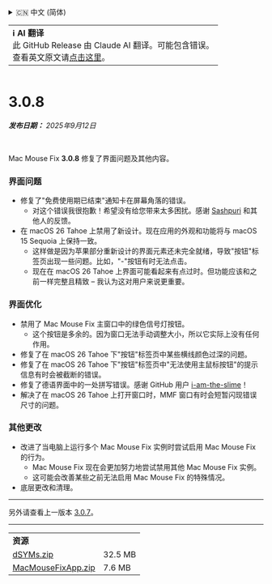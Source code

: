 <details>
<summary>🇨🇳 中文 (简体)</summary>

[🇬🇧 English (GitHub Release)](https://github.com/noah-nuebling/mac-mouse-fix/releases/tag/3.0.8)\
[🇩🇪 Deutsch](https://redirect.macmousefix.com/?target=mmf-release&tag=3.0.8&locale=de)\
[🇻🇳 Tiếng Việt](https://redirect.macmousefix.com/?target=mmf-release&tag=3.0.8&locale=vi)\
**🇨🇳 中文 (简体)**\
[🇨🇳 中文 (繁體)](https://redirect.macmousefix.com/?target=mmf-release&tag=3.0.8&locale=zh-Hant)\
[🇭🇰 中文（香港)](https://redirect.macmousefix.com/?target=mmf-release&tag=3.0.8&locale=zh-HK)\
[🇰🇷 한국어](https://redirect.macmousefix.com/?target=mmf-release&tag=3.0.8&locale=ko)\
[Help translate Mac Mouse Fix to different languages!](https://github.com/noah-nuebling/mac-mouse-fix/discussions/731)
</details>
<table align=><td>
<b>ℹ️ AI 翻译</b><br>
此 GitHub Release 由 Claude AI 翻译。可能包含错误。<br>
查看英文原文请<a href="https://github.com/noah-nuebling/mac-mouse-fix/releases/tag/3.0.8">点击这里</a>。
</td></table>

<table></table>

# 3.0.8
***发布日期：** 2025年9月12日*

<br>

Mac Mouse Fix **3.0.8** 修复了界面问题及其他内容。

### **界面问题**

- 修复了"免费使用期已结束"通知卡在屏幕角落的错误。
    - 对这个错误我很抱歉！希望没有给您带来太多困扰。感谢 [Sashpuri](https://github.com/Sashpuri) 和其他人的反馈。
- 在 macOS 26 Tahoe 上禁用了新设计。现在应用的外观和功能将与 macOS 15 Sequoia 上保持一致。
    - 这样做是因为苹果部分重新设计的界面元素还未完全就绪，导致"按钮"标签页出现一些问题。比如，"-"按钮有时无法点击。
    - 现在在 macOS 26 Tahoe 上界面可能看起来有点过时。但功能应该和之前一样完整且精致 – 我认为这对用户来说更重要。

### **界面优化**

- 禁用了 Mac Mouse Fix 主窗口中的绿色信号灯按钮。
    - 这个按钮是多余的。因为窗口无法手动调整大小，所以它实际上没有任何作用。
- 修复了在 macOS 26 Tahoe 下"按钮"标签页中某些横线颜色过深的问题。
- 修复了在 macOS 26 Tahoe 下"按钮"标签页中"无法使用主鼠标按钮"的提示信息有时会被截断的错误。
- 修复了德语界面中的一处拼写错误。感谢 GitHub 用户 [i-am-the-slime](https://github.com/i-am-the-slime)！
- 解决了在 macOS 26 Tahoe 上打开窗口时，MMF 窗口有时会短暂闪现错误尺寸的问题。

### **其他更改**

- 改进了当电脑上运行多个 Mac Mouse Fix 实例时尝试启用 Mac Mouse Fix 的行为。
    - Mac Mouse Fix 现在会更加努力地尝试禁用其他 Mac Mouse Fix 实例。
    - 这可能会改善某些之前无法启用 Mac Mouse Fix 的特殊情况。
- 底层更改和清理。

---

另外请查看上一版本 [3.0.7](https://redirect.macmousefix.com/?target=mmf-release&tag=3.0.7&locale=zh-Hans)。

---

<table align="start">
<tr>
    <td colspan=2>
        <b>资源</b>
    </td>
</tr>
<tr>
    <td><a href="https://github.com/noah-nuebling/mac-mouse-fix/releases/download/3.0.8/dSYMs.zip">dSYMs.zip</a></td>
    <td>32.5 MB</td>
</tr>
<tr>
    <td><a href="https://github.com/noah-nuebling/mac-mouse-fix/releases/download/3.0.8/MacMouseFixApp.zip">MacMouseFixApp.zip</a></td>
    <td>7.6 MB</td>
</tr>
</table>